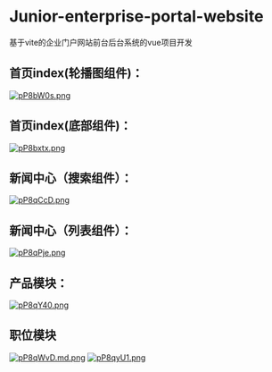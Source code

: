 # Junior-enterprise-portal-website
基于vite的企业门户网站前台后台系统的vue项目开发
## 首页index(轮播图组件)：
[![pP8bW0s.png](https://s1.ax1x.com/2023/08/20/pP8bW0s.png)](https://imgse.com/i/pP8bW0s)
## 首页index(底部组件)：
[![pP8bxtx.png](https://s1.ax1x.com/2023/08/20/pP8bxtx.png)](https://imgse.com/i/pP8bxtx)
## 新闻中心（搜索组件）：
[![pP8qCcD.png](https://s1.ax1x.com/2023/08/20/pP8qCcD.png)](https://imgse.com/i/pP8qCcD)
## 新闻中心（列表组件）：
[![pP8qPje.png](https://s1.ax1x.com/2023/08/20/pP8qPje.png)](https://imgse.com/i/pP8qPje)
## 产品模块：
[![pP8qY40.png](https://s1.ax1x.com/2023/08/20/pP8qY40.png)](https://imgse.com/i/pP8qY40)
## 职位模块
[![pP8qWvD.md.png](https://s1.ax1x.com/2023/08/20/pP8qWvD.md.png)](https://imgse.com/i/pP8qWvD)
[![pP8qyU1.png](https://s1.ax1x.com/2023/08/20/pP8qyU1.png)](https://imgse.com/i/pP8qyU1)
